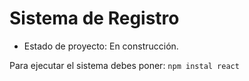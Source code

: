 <h1> Sistema de Registro </h1>

- Estado de proyecto: En construcción.

Para ejecutar el sistema debes poner:
```npm instal react```
